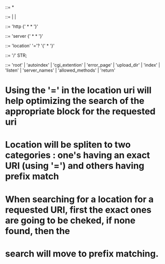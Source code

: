 <Config>    ::= <Context>*

<Context>   ::= <HTTP> | <Server> | <Location>

<HTTP>      ::= 'http {' <Directive>* <Server>* '}'

<Server>    ::= 'server {' <Directive>* <Location>* '}'

<Location>  ::= 'location' '='? <PATH> '{' <Directive>* '}'

<PATH>      ::= '/' STR;

<Directive> ::= 'root'
                    | 'autoindex'
                    | 'cgi_extention'
                    | 'error_page'
                    | 'upload_dir'
                    | 'index'
                    | 'listen'
                    | 'server_names'
                    | 'allowed_methods'
                    | 'return'

# Using the '=' in the location uri will help optimizing the search of the appropriate block for the requested uri
# Location will be spliten to two categories : one's having an exact URI (using '=') and others having prefix match
# When searching for a location for a requested URI, first the exact ones are going to be cheked, if none found, then the 
# search will move to prefix matching.